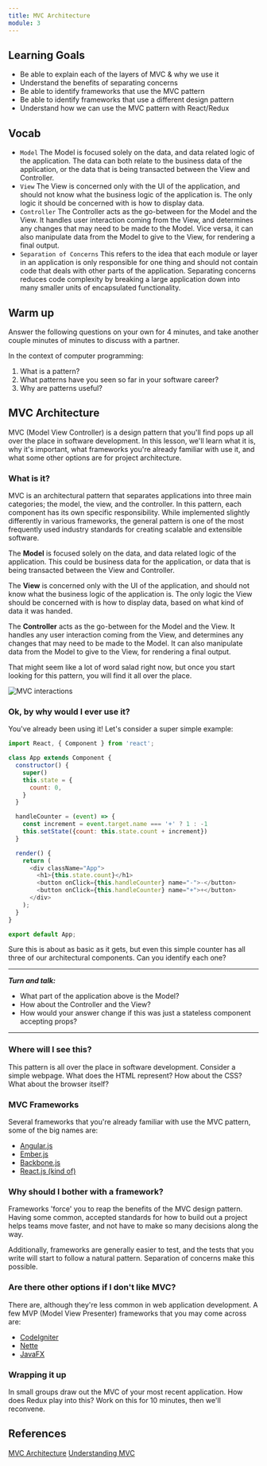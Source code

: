 ```yaml
---
title: MVC Architecture
module: 3
---
```


## Learning Goals

- Be able to explain each of the layers of MVC & why we use it
- Understand the benefits of separating concerns
- Be able to identify frameworks that use the MVC pattern
- Be able to identify frameworks that use a different design pattern
- Understand how we can use the MVC pattern with React/Redux

## Vocab

- `Model` The Model is focused solely on the data, and data related logic of the application. The data can both relate to the business data of the application, or the data that is being transacted between the View and Controller.
- `View` The View is concerned only with the UI of the application, and should not know what the business logic of the application is. The only logic it should be concerned with is how to display data.
- `Controller` The Controller acts as the go-between for the Model and the View. It handles user interaction coming from the View, and determines any changes that may need to be made to the Model. Vice versa, it can also manipulate data from the Model to give to the View, for rendering a final output.
- `Separation of Concerns` This refers to the idea that each module or layer in an application is only responsible for one thing and should not contain code that deals with other parts of the application. Separating concerns reduces code complexity by breaking a large application down into many smaller units of encapsulated functionality.

## Warm up
Answer the following questions on your own for 4 minutes, and take another couple minutes of minutes to discuss with a partner.

In the context of computer programming:

1. What is a pattern?
2. What patterns have you seen so far in your software career?
3. Why are patterns useful?

## MVC Architecture

MVC (Model View Controller) is a design pattern that you'll find pops up all
over the place in software development. In this lesson, we'll learn what it is,
why it's important, what frameworks you're already familiar with use it, and
what some other options are for project architecture.

### What is it?

MVC is an architectural pattern that separates applications into three main
categories; the model, the view, and the controller. In this pattern, each
component has its own specific responsibility. While implemented slightly
differently in various frameworks, the general pattern is one of the most
frequently used industry standards for creating scalable and extensible
software.

The **Model** is focused solely on the data, and data related logic of the
application. This could be business data for the application, or data that is
being transacted between the View and Controller.

The **View** is concerned only with the UI of the application, and should not
know what the business logic of the application is. The only logic the View should
be concerned with is how to display data, based on what kind of data it was
handed.

The **Controller** acts as the go-between for the Model and the View. It handles
any user interaction coming from the View, and determines any changes
that may need to be made to the Model. It can also manipulate data from the
Model to give to the View, for rendering a final output.

That might seem like a lot of word salad right now, but once you start looking
for this pattern, you will find it all over the place.

![MVC interactions](https://www.tutorialspoint.com/sencha_touch/images/mvc.jpg
"Data flow in MVC")

### Ok, by why would I ever use it?

You've already been using it! Let's consider a super simple example:

```js
import React, { Component } from 'react';

class App extends Component {
  constructor() {
    super()
    this.state = {
      count: 0,
    }
  }

  handleCounter = (event) => {
    const increment = event.target.name === '+' ? 1 : -1
    this.setState({count: this.state.count + increment})
  }

  render() {
    return (
      <div className="App">
        <h1>{this.state.count}</h1>
        <button onClick={this.handleCounter} name="-">-</button>
        <button onClick={this.handleCounter} name="+">+</button>
      </div>
    );
  }
}

export default App;
```

Sure this is about as basic as it gets, but even this simple counter has all
three of our architectural components. Can you identify each one?

---
_**Turn and talk:**_

* What part of the application above is the Model? 
* How about the Controller and the View? 
* How would your answer change if this was just a stateless component accepting props?

---

### Where will I see this?

This pattern is all over the place in software development. Consider a simple
webpage. What does the HTML represent? How about the CSS? What about the browser
itself?

### MVC Frameworks

Several frameworks that you're already familiar with use the MVC pattern, some
of the big names are:

* [Angular.js](https://angularjs.org/)
* [Ember.js](https://www.emberjs.com/)
* [Backbone.js](http://backbonejs.org/)
* [React.js (kind of)](https://reactjs.org/)

### Why should I bother with a framework?

Frameworks 'force' you to reap the benefits of the MVC design pattern. Having
some common, accepted standards for how to build out a project helps teams move
faster, and not have to make so many decisions along the way.

Additionally, frameworks are generally easier to test, and the tests that you
write will start to follow a natural pattern. Separation of concerns make this
possible.

### Are there other options if I don't like MVC?

There are, although they're less common in web application development. A
few MVP (Model View Presenter) frameworks that you may come across are:

* [CodeIgniter](https://codeigniter.com/)
* [Nette](https://nette.org/en/)
* [JavaFX](http://www.oracle.com/technetwork/java/javase/overview/javafx-overview-2158620.html)

### Wrapping it up

In small groups draw out the MVC of your most recent application. How does Redux
play into this? Work on this for 10 minutes, then we'll reconvene.

## References

[MVC
Architecture](https://developer.mozilla.org/en-US/docs/Glossary/MVC)
[Understanding
MVC](https://blog.codinghorror.com/understanding-model-view-controller/)  
